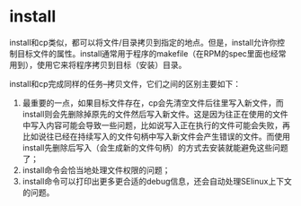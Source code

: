 # install

install和cp类似，都可以将文件/目录拷贝到指定的地点。但是，install允许你控制目标文件的属性。install通常用于程序的makefile（在RPM的spec里面也经常用到），使用它来将程序拷贝到目标（安装）目录。

install和cp完成同样的任务–拷贝文件，它们之间的区别主要如下：

1. 最重要的一点，如果目标文件存在，cp会先清空文件后往里写入新文件，而install则会先删除掉原先的文件然后写入新文件。这是因为往正在使用的文件中写入内容可能会导致一些问题，比如说写入正在执行的文件可能会失败，再比如说往已经在持续写入的文件句柄中写入新文件会产生错误的文件。而使用install先删除后写入（会生成新的文件句柄）的方式去安装就能避免这些问题了；
2. install命令会恰当地处理文件权限的问题；
3. install命令可以打印出更多更合适的debug信息，还会自动处理SElinux上下文的问题。
